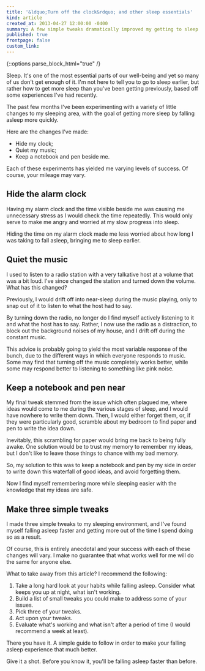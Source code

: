 ```yaml
---
title: '&ldquo;Turn off the clock&rdquo; and other sleep essentials'
kind: article
created_at: 2013-04-27 12:00:00 -0400
summary: A few simple tweaks dramatically improved my getting to sleep experience. Read on, and give them a shot.
published: true
frontpage: false
custom_link: 
---
```


{::options parse_block_html="true" /}

<p class="article-intro">
Sleep. It's one of the most essential parts of our well-being and yet so many of us don't get enough of it. I'm not here to tell you to go to sleep earlier, but rather how to get more sleep than you've been getting previously, based off some experiences I've had recently.
</p>

The past few months I've been experimenting with a variety of little changes to my sleeping area, with the goal of getting more sleep by falling asleep more quickly.

Here are the changes I've made:

* Hide my clock;
* Quiet my music;
* Keep a notebook and pen beside me.

Each of these experiments has yielded me varying levels of success. Of course, your mileage may vary.

## Hide the alarm clock

Having my alarm clock and the time visible beside me was causing me unnecessary stress as I would check the time repeatedly. This would only serve to make me angry and worried at my slow progress into sleep.

Hiding the time on my alarm clock made me less worried about how long I was taking to fall asleep, bringing me to sleep earlier.

## Quiet the music

I used to listen to a radio station with a very talkative host at a volume that was a bit loud. I've since changed the station and turned down the volume. What has this changed?

Previously, I would drift off into near-sleep during the music playing, only to snap out of it to listen to what the host had to say.

By turning down the radio, no longer do I find myself actively listening to it and what the host has to say. Rather, I now use the radio as a distraction, to block out the background noises of my house, and I drift off during the constant music.

This advice is probably going to yield the most variable response of the bunch, due to the different ways in which everyone responds to music. Some may find that turning off the music completely works better, while some may respond better to listening to something like pink noise.

## Keep a notebook and pen near

My final tweak stemmed from the issue which often plagued me, where ideas would come to me during the various stages of sleep, and I would have nowhere to write them down. Then, I would either forget them, or, if they were particularly good, scramble about my bedroom to find paper and pen to write the idea down.

Inevitably, this scrambling for paper would bring me back to being fully awake. One solution would be to trust my memory to remember my ideas, but I don't like to leave those things to chance with my bad memory.

So, my solution to this was to keep a notebook and pen by my side in order to write down this waterfall of good ideas, and avoid forgetting them.

Now I find myself remembering more while sleeping easier with the knowledge that my ideas are safe.

## Make three simple tweaks

I made three simple tweaks to my sleeping environment, and I've found myself falling asleep faster and getting more out of the time I spend doing so as a result.

Of course, this is entirely anecdotal and your success with each of these changes will vary. I make no guarantee that what works well for me will do the same for anyone else.

What to take away from this article? I recommend the following:

1. Take a long hard look at your habits while falling asleep. Consider what keeps you up at night, what isn't working.
2. Build a list of small tweaks you could make to address some of your issues.
3. Pick three of your tweaks.
4. Act upon your tweaks.
5. Evaluate what's working and what isn't after a period of time (I would recommend a week at least).

There you have it. A simple guide to follow in order to make your falling asleep experience that much better.

Give it a shot. Before you know it, you'll be falling asleep faster than before.